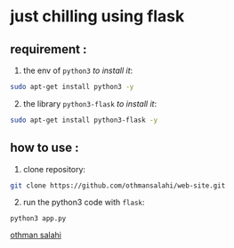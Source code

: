 # just chilling using flask

## requirement :
1. the env of `python3`
_to install it_:
```bash
sudo apt-get install python3 -y
```
2. the library `python3-flask`
_to install it_:
```bash
sudo apt-get install python3-flask -y
```

## how to use :

1. clone repository:
```bash
git clone https://github.com/othmansalahi/web-site.git
```

2. run the python3 code with `flask`:
```
python3 app.py
```

[othman salahi](https://www.othmansalahi.tech/)

